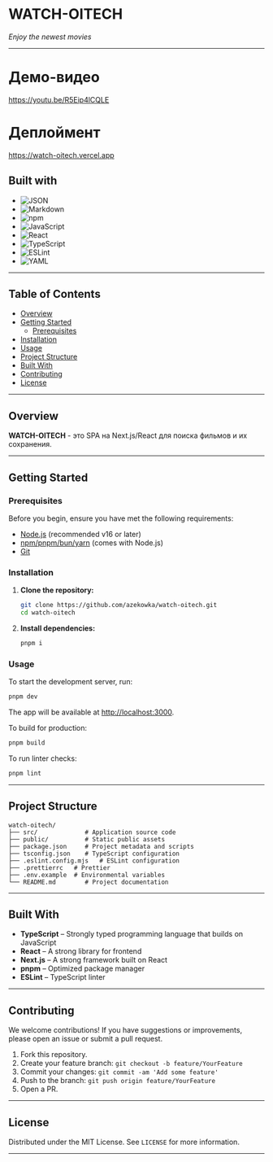 # WATCH-OITECH

*Enjoy the newest movies*


---

# Демо-видео
https://youtu.be/R5Eip4lCQLE
# Деплоймент
https://watch-oitech.vercel.app

## Built with

- ![JSON](https://img.shields.io/badge/-JSON-black?logo=json&logoColor=white)
- ![Markdown](https://img.shields.io/badge/-Markdown-black?logo=markdown&logoColor=white)
- ![npm](https://img.shields.io/badge/-npm-red?logo=npm&logoColor=white)
- ![JavaScript](https://img.shields.io/badge/-JavaScript-yellow?logo=javascript&logoColor=black)
- ![React](https://img.shields.io/badge/-React-61DAFB?logo=react&logoColor=black)
- ![TypeScript](https://img.shields.io/badge/-TypeScript-3178C6?logo=typescript&logoColor=white)
- ![ESLint](https://img.shields.io/badge/-ESLint-4B32C3?logo=eslint&logoColor=white)
- ![YAML](https://img.shields.io/badge/-YAML-red?logo=yaml&logoColor=white)

---

## Table of Contents

- [Overview](#overview)
- [Getting Started](#getting-started)
  - [Prerequisites](#prerequisites)
- [Installation](#installation)
- [Usage](#usage)
- [Project Structure](#project-structure)
- [Built With](#built-with)
- [Contributing](#contributing)
- [License](#license)

---

## Overview

**WATCH-OITECH** - это SPA на Next.js/React для поиска фильмов и их сохранения.

---

## Getting Started

### Prerequisites

Before you begin, ensure you have met the following requirements:

- [Node.js](https://nodejs.org/) (recommended v16 or later)
- [npm/pnpm/bun/yarn](https://www.npmjs.com/) (comes with Node.js)
- [Git](https://git-scm.com/)

### Installation

1. **Clone the repository:**
   ```bash
   git clone https://github.com/azekowka/watch-oitech.git
   cd watch-oitech
   ```

2. **Install dependencies:**
   ```bash
   pnpm i
   ```

### Usage

To start the development server, run:
```bash
pnpm dev
```
The app will be available at [http://localhost:3000](http://localhost:3000).

To build for production:
```bash
pnpm build
```

To run linter checks:
```bash
pnpm lint
```

---

## Project Structure

```
watch-oitech/
├── src/             # Application source code
├── public/          # Static public assets
├── package.json     # Project metadata and scripts
├── tsconfig.json    # TypeScript configuration
├── .eslint.config.mjs   # ESLint configuration
├── .prettierrc   # Prettier
├── .env.example  # Environmental variables
└── README.md        # Project documentation
```

---

## Built With

- **TypeScript** – Strongly typed programming language that builds on JavaScript
- **React** – A strong library for frontend
- **Next.js** – A strong framework built on React
- **pnpm** – Optimized package manager
- **ESLint** – TypeScript linter

---

## Contributing

We welcome contributions! If you have suggestions or improvements, please open an issue or submit a pull request.

1. Fork this repository.
2. Create your feature branch: `git checkout -b feature/YourFeature`
3. Commit your changes: `git commit -am 'Add some feature'`
4. Push to the branch: `git push origin feature/YourFeature`
5. Open a PR.

---

## License

Distributed under the MIT License. See `LICENSE` for more information.

---
